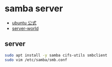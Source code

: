 # samba server
- [ubuntu 公式](https://ubuntu.com/server/docs/samba-active-directory)
- [server-world](https://www.server-world.info/query?os=Ubuntu_20.04&p=samba&f=1)

## server
```sh
sudo apt install -y samba cifs-utils smbclient
sudo vim /etc/samba/smb.conf
```
```conf

```